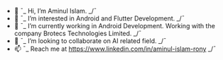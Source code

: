 - 👋 ¯\_ Hi, I’m Aminul Islam. _/¯
- 👀 ¯\_ I’m interested in Android and Flutter Development. _/¯
- 🌱 ¯\_ I’m currently working in Android Development. Working with the company Brotecs Technologies Limited. _/¯
- 💞️ ¯\_ I’m looking to collaborate on AI related field. _/¯
- 📫 ¯\_ Reach me at https://www.linkedin.com/in/aminul-islam-rony  _/¯

<!---
Siarc/Siarc is a ✨ special ✨ repository because its `README.md` (this file) appears on your GitHub profile.
You can click the Preview link to take a look at your changes.
--->
